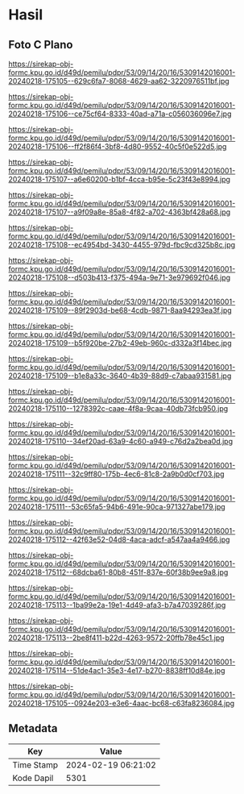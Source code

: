 # Hasil

## Foto C Plano

https://sirekap-obj-formc.kpu.go.id/d49d/pemilu/pdpr/53/09/14/20/16/5309142016001-20240218-175105--629c6fa7-8068-4629-aa62-3220976511bf.jpg

https://sirekap-obj-formc.kpu.go.id/d49d/pemilu/pdpr/53/09/14/20/16/5309142016001-20240218-175106--ce75cf64-8333-40ad-a71a-c056036096e7.jpg

https://sirekap-obj-formc.kpu.go.id/d49d/pemilu/pdpr/53/09/14/20/16/5309142016001-20240218-175106--ff2f86f4-3bf8-4d80-9552-40c5f0e522d5.jpg

https://sirekap-obj-formc.kpu.go.id/d49d/pemilu/pdpr/53/09/14/20/16/5309142016001-20240218-175107--a6e60200-b1bf-4cca-b95e-5c23f43e8994.jpg

https://sirekap-obj-formc.kpu.go.id/d49d/pemilu/pdpr/53/09/14/20/16/5309142016001-20240218-175107--a9f09a8e-85a8-4f82-a702-4363bf428a68.jpg

https://sirekap-obj-formc.kpu.go.id/d49d/pemilu/pdpr/53/09/14/20/16/5309142016001-20240218-175108--ec4954bd-3430-4455-979d-fbc9cd325b8c.jpg

https://sirekap-obj-formc.kpu.go.id/d49d/pemilu/pdpr/53/09/14/20/16/5309142016001-20240218-175108--d503b413-f375-494a-9e71-3e979692f046.jpg

https://sirekap-obj-formc.kpu.go.id/d49d/pemilu/pdpr/53/09/14/20/16/5309142016001-20240218-175109--89f2903d-be68-4cdb-9871-8aa94293ea3f.jpg

https://sirekap-obj-formc.kpu.go.id/d49d/pemilu/pdpr/53/09/14/20/16/5309142016001-20240218-175109--b5f920be-27b2-49eb-960c-d332a3f14bec.jpg

https://sirekap-obj-formc.kpu.go.id/d49d/pemilu/pdpr/53/09/14/20/16/5309142016001-20240218-175109--b1e8a33c-3640-4b39-88d9-c7abaa931581.jpg

https://sirekap-obj-formc.kpu.go.id/d49d/pemilu/pdpr/53/09/14/20/16/5309142016001-20240218-175110--1278392c-caae-4f8a-9caa-40db73fcb950.jpg

https://sirekap-obj-formc.kpu.go.id/d49d/pemilu/pdpr/53/09/14/20/16/5309142016001-20240218-175110--34ef20ad-63a9-4c60-a949-c76d2a2bea0d.jpg

https://sirekap-obj-formc.kpu.go.id/d49d/pemilu/pdpr/53/09/14/20/16/5309142016001-20240218-175111--32c9ff80-175b-4ec6-81c8-2a9b0d0cf703.jpg

https://sirekap-obj-formc.kpu.go.id/d49d/pemilu/pdpr/53/09/14/20/16/5309142016001-20240218-175111--53c65fa5-94b6-491e-90ca-971327abe179.jpg

https://sirekap-obj-formc.kpu.go.id/d49d/pemilu/pdpr/53/09/14/20/16/5309142016001-20240218-175112--42f63e52-04d8-4aca-adcf-a547aa4a9466.jpg

https://sirekap-obj-formc.kpu.go.id/d49d/pemilu/pdpr/53/09/14/20/16/5309142016001-20240218-175112--68dcba61-80b8-451f-837e-60f38b9ee9a8.jpg

https://sirekap-obj-formc.kpu.go.id/d49d/pemilu/pdpr/53/09/14/20/16/5309142016001-20240218-175113--1ba99e2a-19e1-4d49-afa3-b7a47039286f.jpg

https://sirekap-obj-formc.kpu.go.id/d49d/pemilu/pdpr/53/09/14/20/16/5309142016001-20240218-175113--2be8f411-b22d-4263-9572-20ffb78e45c1.jpg

https://sirekap-obj-formc.kpu.go.id/d49d/pemilu/pdpr/53/09/14/20/16/5309142016001-20240218-175114--51de4ac1-35e3-4e17-b270-8838ff10d84e.jpg

https://sirekap-obj-formc.kpu.go.id/d49d/pemilu/pdpr/53/09/14/20/16/5309142016001-20240218-175105--0924e203-e3e6-4aac-bc68-c63fa8236084.jpg


## Metadata

| Key        | Value               |
| ---------- | ------------------- |
| Time Stamp | 2024-02-19 06:21:02 |
| Kode Dapil | 5301                |



